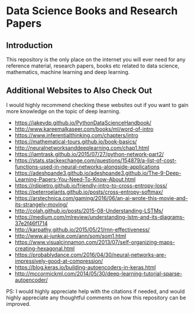 # Data Science Books and Research Papers

## Introduction
This repository is the only place on the internet you will ever need for any reference material, research papers, books etc related to data science, mathematics, machine learning and deep learning.

## Additional Websites to Also Check Out
I would highly recommend checking these websites out if you want to gain more knowledge on the topic of deep learning.
- https://jakevdp.github.io/PythonDataScienceHandbook/
- http://www.kareemalkaseer.com/books/ml/word-of-intro
- https://www.inferentialthinking.com/chapters/intro
- https://mathematical-tours.github.io/book-basics/
- http://neuralnetworksanddeeplearning.com/chap1.html
- https://iamtrask.github.io/2015/07/27/python-network-part2/
- https://stats.stackexchange.com/questions/154879/a-list-of-cost-functions-used-in-neural-networks-alongside-applications
- https://adeshpande3.github.io/adeshpande3.github.io/The-9-Deep-Learning-Papers-You-Need-To-Know-About.html
- https://rdipietro.github.io/friendly-intro-to-cross-entropy-loss/
- https://peterroelants.github.io/posts/cross-entropy-softmax/
- https://arstechnica.com/gaming/2016/06/an-ai-wrote-this-movie-and-its-strangely-moving/
- http://colah.github.io/posts/2015-08-Understanding-LSTMs/
- https://medium.com/mlreview/understanding-lstm-and-its-diagrams-37e2f46f1714
- http://karpathy.github.io/2015/05/21/rnn-effectiveness/
- http://www.ai-junkie.com/ann/som/som1.html
- https://www.visualcinnamon.com/2013/07/self-organizing-maps-creating-hexagonal.html
- https://probablydance.com/2016/04/30/neural-networks-are-impressively-good-at-compression/
- https://blog.keras.io/building-autoencoders-in-keras.html
- http://mccormickml.com/2014/05/30/deep-learning-tutorial-sparse-autoencoder/

PS: I would highly appreciate help with the citations if needed, and would highly appreciate any thoughtful comments on how this repository can be improved.
